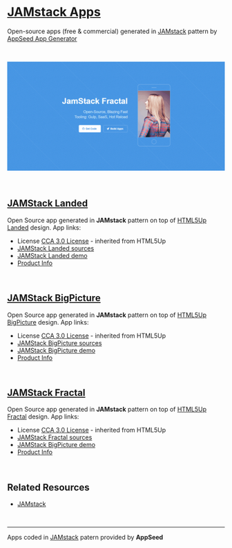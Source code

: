 # [JAMstack Apps](https://appseed.us/apps/jamstack) 

Open-source apps (free & commercial) generated in [JAMstack](https://jamstack.org/) pattern by [AppSeed App Generator](https://appseed.us/app-generator)

<br />

![JAMstack Apps - Gif animated presentation.](https://github.com/app-generator/static/blob/master/products/jamstack-apps-intro.gif?raw=true)

<br />

## [JAMStack Landed](https://appseed.us/apps/jamstack/html5up-landed)

Open Source app generated in **JAMstack** pattern on top of [HTML5Up Landed](https://html5up.net/landed) design. App links:

- License [CCA 3.0 License](https://html5up.net/license) - inherited from HTML5Up 
- [JAMStack Landed sources](https://github.com/app-generator/jamstack-landed)
- [JAMStack Landed demo](https://jamstack-landed.appseed.us/)
- [Product Info](https://appseed.us/apps/jamstack/html5up-landed)

<br />

## [JAMStack BigPicture](https://appseed.us/apps/jamstack/html5up-big-picture)

Open Source app generated in **JAMstack** pattern on top of [HTML5Up BigPicture](https://html5up.net/big-picture) design. App links:

- License [CCA 3.0 License](https://html5up.net/license) - inherited from HTML5Up 
- [JAMStack BigPicture sources](https://github.com/app-generator/jamstack-big-picture)
- [JAMStack BigPicture demo](https://jamstack-big-picture.appseed.us/)
- [Product Info](https://appseed.us/apps/jamstack/html5up-big-picture)

<br />

## [JAMStack Fractal](https://appseed.us/apps/jamstack/html5up-fractal)

Open Source app generated in **JAMstack** pattern on top of [HTML5Up Fractal](https://html5up.net/fractal) design. App links:

- License [CCA 3.0 License](https://html5up.net/license) - inherited from HTML5Up 
- [JAMStack Fractal sources](https://github.com/app-generator/jamstack-fractal)
- [JAMStack BigPicture demo](https://jamstack-fractal.appseed.us/)
- [Product Info](https://appseed.us/apps/jamstack/html5up-fractal)

<br />

## Related Resources

 - [JAMstack](https://jamstack.org/)

<br />

--- 
Apps coded in [JAMstack](https://appseed.us/apps/jamstack) patern provided by **AppSeed**
